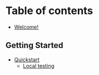 # Table of contents

* [Welcome!](README.md)

## Getting Started

* [Quickstart](getting-started/quickstart/README.md)
  * [Local testing](getting-started/quickstart/RLocal-testing.md)

